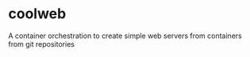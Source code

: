 # coolweb
A container orchestration to create simple web servers from containers from git repositories
